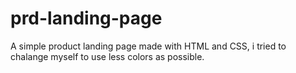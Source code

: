 # prd-landing-page
A simple product landing page made with HTML and CSS, i tried to chalange myself to use less colors as possible.
